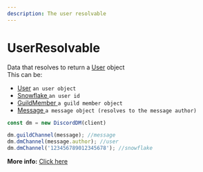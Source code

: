 ```yaml
---
description: The user resolvable
---
```


# UserResolvable

Data that resolves to return a [User](https://discord.js.org/#/docs/main/stable/class/User) object  
This can be:

* [User](https://discord.js.org/#/docs/main/stable/class/User)  `an user object`
* [Snowflake ](https://discord.js.org/#/docs/main/stable/typedef/Snowflake) `an user id`
* [GuildMember ](https://discord.js.org/#/docs/main/stable/class/GuildMember) `a guild member object`
* [Message ](https://discord.js.org/#/docs/main/stable/class/Message) `a message object (resolves to the message author)`

```javascript
const dm = new DiscordDM(client)

dm.guildChannel(message); //message
dm.dmChannel(message.author); //user
dm.dmChannel('123456789012345678'); //snowflake
```

**More info:** [Click here](https://discord.js.org/#/docs/main/stable/typedef/UserResolvable)

